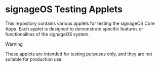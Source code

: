 # signageOS Testing Applets

This repository contains various applets for testing the signageOS Core Apps. Each applet is designed to demonstrate specific features or functionalities of the signageOS system.

> [!WARNING]
> These applets are intended for testing purposes only, and they are not suitable for production use.